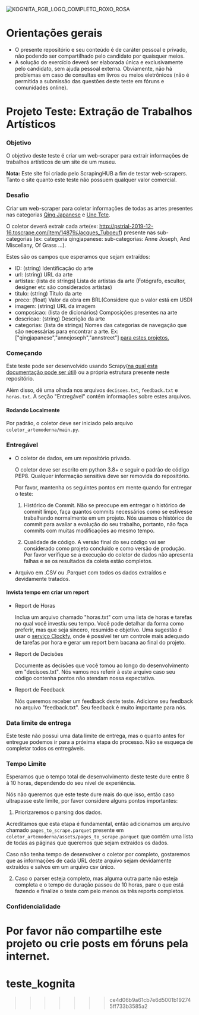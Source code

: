 ![KOGNITA_RGB_LOGO_COMPLETO_ROXO_ROSA](https://user-images.githubusercontent.com/81701366/215144953-33d142f6-a2ec-4105-93cf-5d1a3f80ec57.png)

# Orientações gerais

- O presente repositório e seu conteúdo é de caráter pessoal e privado, não podendo ser compartilhado pelo candidato por quaisquer meios.
- A solução do exercício deverá ser elaborada única e exclusivamente pelo candidato, sem ajuda pessoal externa. Obviamente, não há problemas em caso de  consultas em livros ou meios eletrônicos (não é permitida a submissão das questões deste teste em fóruns e comunidades online).



# Projeto Teste: Extração de Trabalhos Artísticos #

### Objetivo ###

O objetivo deste teste é criar um web-scraper para extrair informações de trabalhos artísticos de um site de um museu.

**Nota:** Este site foi criado pelo ScrapingHUB a fim de testar web-scrapers. Tanto o site quanto este teste não possuem qualquer valor comercial.


### Desafio ###

Criar um web-scraper para coletar informações de todas as artes presentes nas categorias [Qing Japanese](http://pstrial-2019-12-16.toscrape.com/browse/qingjapanese) e [Une Tete](http://pstrial-2019-12-16.toscrape.com/browse/unetete).


O coletor deverá extrair cada arte(ex: http://pstrial-2019-12-16.toscrape.com/item/14879/Jacques_Tuboeuf) presente nas sub-categorias (ex: categoria qingjapanese: sub-categorias: Anne Joseph, And Miscellany, Of Grass ...).

Estes são os campos que esperamos que sejam extraídos:

* ID: (string) Identificação do arte 
* url: (string) URL da arte
* artistas: (lista de strings) Lista de artistas da arte (Fotógrafo, escultor, designer etc são considerados artistas)
* titulo: (string) Título da arte
* preco: (float) Valor da obra em BRL(Considere que o valor está em USD)
* imagem: (string) URL da imagem
* composicao: (lista de dicionários) Composições presentes na arte
* descricao: (string) Descrição da arte
* categorias: (lista de strings) Nomes das categorias de navegação que são necessárias para encontrar a arte. Ex: ["qingjapanese","annejoseph","annstreet"] [para estes projetos.](http://pstrial-2019-12-16.toscrape.com/browse/qingjapanese/annejoseph/annstreet)

### Começando

Este teste pode ser desenvolvido usando Scrapy([na qual esta documentação pode ser útil](https://doc.scrapy.org/en/latest/intro/tutorial.html#our-first-spider)) ou a própria estrutura presente neste repositório.


Além disso, dê uma olhada nos arquivos `decisoes.txt`,  `feedback.txt` e  `horas.txt`. 
A seção "Entregável" contém informações sobre estes arquivos.


#### Rodando Localmente
Por padrão, o coletor deve ser iniciado pelo arquivo `coletor_artemoderna/main.py`.


### Entregável ###

* O coletor de dados, em um repositório privado.

    O coletor deve ser escrito em python 3.8+ e seguir o padrão de código PEP8. Qualquer informação sensitiva deve ser removida do repositório.

    Por favor, mantenha os seguintes pontos em mente quando for entregar o teste:
    
    1. Histórico de Commit. Não se preocupe em entregar o histórico de commit limpo, faça quantos commits necessários como se estivesse trabalhando normalmente em um projeto. Nós usamos o histórico de commit para avaliar a evolução do seu trabalho, portanto, não faça commits com muitas modificações ao mesmo tempo.
    
    2. Qualidade de código. A versão final do seu código vai ser considerado como projeto concluído e como versão de produção. Por favor verifique se a execução do coletor de dados não apresenta falhas e se os resultados da coleta estão completos.

* Arquivo em .CSV ou .Parquet com todos os dados extraídos e devidamente tratados.
    


#### Invista tempo em criar um report

* Report de Horas

    Inclua um arquivo chamado "horas.txt" com uma lista de horas e tarefas no qual você investiu seu tempo. Você pode detalhar da forma como preferir, mas que seja sincero, resumido e objetivo. 
    Uma sugestão é usar o [serviço Clockfy](https://clockify.me/pt/), onde é possível ter um controle mais adequado de tarefas por hora e gerar um report bem bacana ao final do projeto.


* Report de Decisões
    
    Documente as decisões que você tomou ao longo do desenvolvimento em "decisoes.txt". Nós vamos nos referir à este arquivo caso seu código contenha pontos não atendam nossa expectativa.


* Report de Feedback

    Nós queremos receber um feedback deste teste. Adicione seu feedback no arquivo "feedback.txt". Seu feedback é muito importante para nós.

### Data limite de entrega ###

Este teste não possui uma data limite de entrega, mas o quanto antes for entregue podemos ir para a próxima etapa do processo.
Não se esqueça de completar todos os entregáveis.

### Tempo Limite ###

Esperamos que o tempo total de desenvolvimento deste teste dure entre 8 à 10 horas, dependendo do seu nível de experiência.

Nós não queremos que este teste dure mais do que isso, então caso ultrapasse este limite, por favor considere alguns pontos importantes:


1. Priorizaremos o parsing dos dados. 

  Acreditamos que esta etapa é fundamental, então adicionamos um arquivo chamado `pages_to_scrape.parquet` presente em `coletor_artemoderna/assets/pages_to_scrape.parquet` que contém uma lista de todas as páginas que queremos que sejam extraídos os dados. 
  
  Caso não tenha tempo de desenvolver o coletor por completo, gostaremos que as informações de cada URL deste arquivo sejam devidamente extraídos e salvos em um arquivo csv único.
	
  2. Caso o parser esteja completo, mas alguma outra parte não esteja completa e o tempo de duração passou de 10 horas, pare o que está fazendo e finalize o teste com pelo menos os três reports completos.

### Confidencialidade ###

Por favor não compartilhe este projeto ou crie posts em fóruns pela internet.
=======
# teste_kognita
>>>>>>> ce4d06b9a61cb7e6d5001b192745ff733b3585a2
